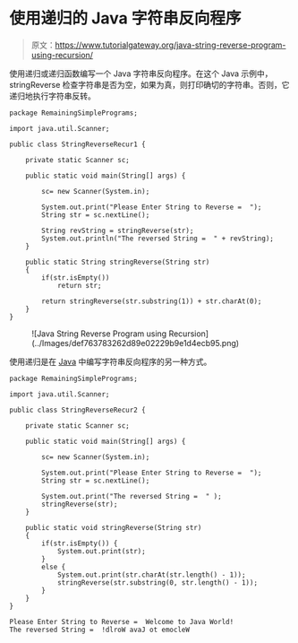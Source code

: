 # 使用递归的 Java 字符串反向程序

> 原文：<https://www.tutorialgateway.org/java-string-reverse-program-using-recursion/>

使用递归或递归函数编写一个 Java 字符串反向程序。在这个 Java 示例中，stringReverse 检查字符串是否为空，如果为真，则打印确切的字符串。否则，它递归地执行字符串反转。

```
package RemainingSimplePrograms;

import java.util.Scanner;

public class StringReverseRecur1 {

	private static Scanner sc;

	public static void main(String[] args) {

		sc= new Scanner(System.in);

		System.out.print("Please Enter String to Reverse =  ");
		String str = sc.nextLine();

		String revString = stringReverse(str);	
		System.out.println("The reversed String =  " + revString);
	}

	public static String stringReverse(String str)
	{
		if(str.isEmpty())
			return str;

		return stringReverse(str.substring(1)) + str.charAt(0);
	}
}
```

<figure class="wp-block-image size-large">![Java String Reverse Program using Recursion](../Images/def763783262d89e02229b9e1d4ecb95.png)</figure>

使用递归是在 [Java](https://www.tutorialgateway.org/learn-java-programs/) 中编写字符串反向程序的另一种方式。

```
package RemainingSimplePrograms;

import java.util.Scanner;

public class StringReverseRecur2 {

	private static Scanner sc;

	public static void main(String[] args) {

		sc= new Scanner(System.in);

		System.out.print("Please Enter String to Reverse =  ");
		String str = sc.nextLine();

		System.out.print("The reversed String =  " );
		stringReverse(str);	
	}

	public static void stringReverse(String str)
	{
		if(str.isEmpty()) {
			System.out.print(str);
		}
		else {
			System.out.print(str.charAt(str.length() - 1));
			stringReverse(str.substring(0, str.length() - 1));
		}	
	}
}
```

```
Please Enter String to Reverse =  Welcome to Java World!
The reversed String =  !dlroW avaJ ot emocleW
```